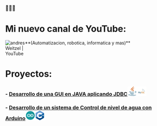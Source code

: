 ###  👋👋👋


# Mi nuevo canal de YouTube:
<a href="https://www.youtube.com/channel/UCuSVXmBcMURyTvbmbcgZalQ?view_as=subscriber" target="_blank">
  <img align="left" alt="andresWeitzel | YouTube" width="62px" src="https://cdn.jsdelivr.net/npm/simple-icons@v3/icons/youtube.svg" />
</a>
**(Automatizacion, robotica, informatica y mas)**

<br />
<br />
<br />

# Proyectos:
### - [Desarrollo de una GUI en JAVA aplicando JDBC](https://github.com/andresWeitzel/Farmaco_NTZ184)<code><img height="30" src="https://raw.githubusercontent.com/github/explore/80688e429a7d4ef2fca1e82350fe8e3517d3494d/topics/java/java.png"></code><code><img height="30" src="https://raw.githubusercontent.com/github/explore/80688e429a7d4ef2fca1e82350fe8e3517d3494d/topics/mysql/mysql.png"></code>

### - [Desarrollo de un sistema de Control de nivel de agua con Arduino](https://github.com/andresWeitzel/Proyecto-Sistema-de-Control-para-Tanque-de-Agua)<code><img height="30" src="https://raw.githubusercontent.com/github/explore/80688e429a7d4ef2fca1e82350fe8e3517d3494d/topics/arduino/arduino.png"></code><code><img height="30" src="https://raw.githubusercontent.com/github/explore/80688e429a7d4ef2fca1e82350fe8e3517d3494d/topics/cpp/cpp.png"></code>


